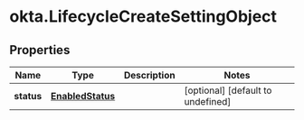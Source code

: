 # okta.LifecycleCreateSettingObject

## Properties

Name | Type | Description | Notes
------------ | ------------- | ------------- | -------------
**status** | [**EnabledStatus**](EnabledStatus.md) |  | [optional] [default to undefined]


